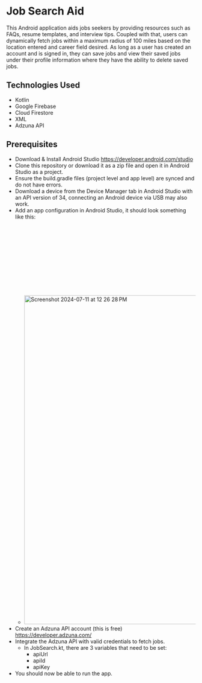 # Job Search Aid
This Android application aids jobs seekers by providing resources such as FAQs, resume templates, and interview tips. Coupled with that, users can dynamically fetch jobs within a maximum radius of 100 miles based on the location entered and career field desired. As long as a user has created an account and is signed in, they can save jobs and view their saved jobs under their profile information where they have the ability to delete saved jobs.

## Technologies Used
- Kotlin
- Google Firebase
- Cloud Firestore
- XML
- Adzuna API

## Prerequisites
- Download & Install Android Studio <https://developer.android.com/studio>
- Clone this repository or download it as a zip file and open it in Android Studio as a project.
- Ensure the build.gradle files (project level and app level) are synced and do not have errors.
- Download a device from the Device Manager tab in Android Studio with an API version of 34, connecting an Android device via USB may also work.
- Add an app configuration in Android Studio, it should look something like this:
  - <img width="872" alt="Screenshot 2024-07-11 at 12 26 28 PM" src="https://github.com/mahathiryali/jobSearchApp/assets/80718213/f5c1d59e-c9f6-44a3-add5-ecf3f6c6b0b1" style="margin-top: 200px;">
- Create an Adzuna API account (this is free) <https://developer.adzuna.com/>
- Integrate the Adzuna API with valid credentials to fetch jobs.
  - In JobSearch.kt, there are 3 variables that need to be set:
    - apiUrl
    - apiId
    - apiKey
- You should now be able to run the app.
